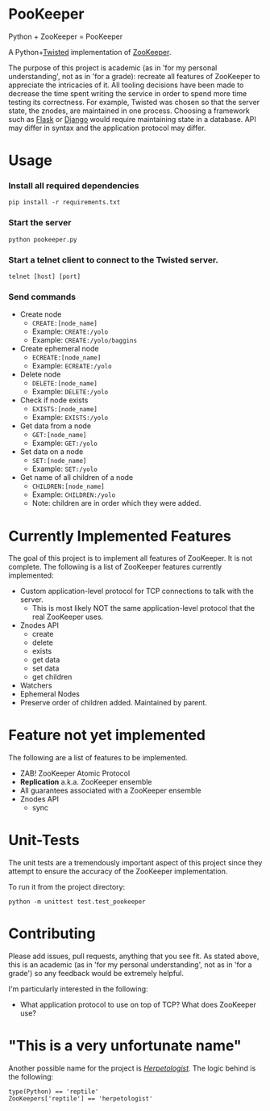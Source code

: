 # PooKeeper

Python + ZooKeeper = PooKeeper

A Python+[Twisted](https://twistedmatrix.com/trac/) implementation of [ZooKeeper](http://zookeeper.apache.org/).

The purpose of this project is academic (as in 'for my personal understanding', not as in 'for a grade):
recreate all features of ZooKeeper to appreciate the intricacies of it.
All tooling decisions have been made to decrease the time spent writing the service in order to spend more time testing its correctness.
For example, Twisted was chosen so that the server state, the znodes, are maintained in one process.
Choosing a framework such as [Flask](http://flask.pocoo.org/) or [Django](https://www.djangoproject.com/) would require maintaining state in a database.
API may differ in syntax and the application protocol may differ.

# Usage

### Install all required dependencies

    pip install -r requirements.txt

### Start the server

    python pookeeper.py

### Start a telnet client to connect to the Twisted server.

    telnet [host] [port]

### Send commands

* Create node
    * `CREATE:[node_name]`
    * Example: `CREATE:/yolo`
    * Example: `CREATE:/yolo/baggins`
* Create ephemeral node
    * `ECREATE:[node_name]`
    * Example: `ECREATE:/yolo`
* Delete node
    * `DELETE:[node_name]`
    * Example: `DELETE:/yolo`
* Check if node exists
    * `EXISTS:[node_name]`
    * Example: `EXISTS:/yolo`
* Get data from a node
    * `GET:[node_name]`
    * Example: `GET:/yolo`
* Set data on a node
    * `SET:[node_name]`
    * Example: `SET:/yolo`
* Get name of all children of a node
    * `CHILDREN:[node_name]`
    * Example: `CHILDREN:/yolo` 
    * Note: children are in order which they were added.

# Currently Implemented Features

The goal of this project is to implement all features of ZooKeeper. It is not complete. The following is a list of ZooKeeper features currently implemented:

* Custom application-level protocol for TCP connections to talk with the server.
    * This is most likely NOT the same application-level protocol that the real ZooKeeper uses.
* Znodes API
    * create
    * delete
    * exists
    * get data
    * set data
    * get children
* Watchers
* Ephemeral Nodes
* Preserve order of children added. Maintained by parent.

# Feature not yet implemented

The following are a list of features to be implemented.

* ZAB! ZooKeeper Atomic Protocol
* __Replication__ a.k.a. ZooKeeper ensemble
* All guarantees associated with a ZooKeeper ensemble
* Znodes API
    * sync

# Unit-Tests

The unit tests are a tremendously important aspect of this project since they attempt to ensure the accuracy of the ZooKeeper implementation.

To run it from the project directory:

    python -m unittest test.test_pookeeper

# Contributing

Please add issues, pull requests, anything that you see fit. As stated above, this is an academic (as in 'for my personal understanding', not as in 'for a grade') so any feedback would be extremely helpful.

I'm particularly interested in the following:

* What application protocol to use on top of TCP? What does ZooKeeper use?

# "This is a very unfortunate name"

Another possible name for the project is [_Herpetologist_](https://en.wikipedia.org/wiki/Herpetology).
The logic behind is the following:

    type(Python) == 'reptile'
    ZooKeepers['reptile'] == 'herpetologist'
